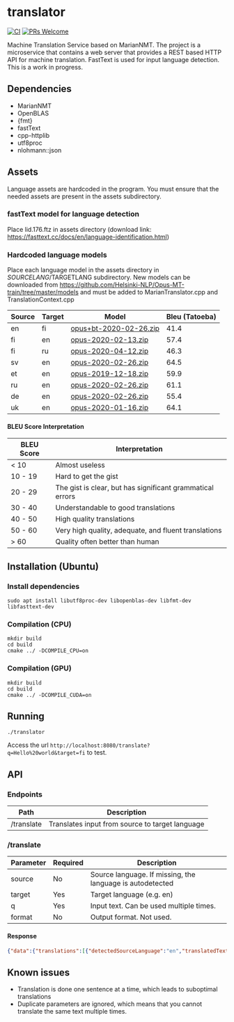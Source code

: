 # translator

[![CI](https://github.com/rekola/translator/workflows/Ubuntu-CI/badge.svg)]()
[![PRs Welcome](https://img.shields.io/badge/PRs-welcome-brightgreen.svg?style=flat-square)](http://makeapullrequest.com)

Machine Translation Service based on MarianNMT. The project is a
microservice that contains a web server that provides a REST based
HTTP API for machine translation. FastText is used for input language
detection. This is a work in progress.

## Dependencies

- MarianNMT
- OpenBLAS
- {fmt}
- fastText
- cpp-httplib
- utf8proc
- nlohmann::json

## Assets

Language assets are hardcoded in the program. You must ensure that the needed assets are present in the assets subdirectory.

### fastText model for language detection

Place lid.176.ftz in assets directory (download link: https://fasttext.cc/docs/en/language-identification.html)

### Hardcoded language models

Place each language model in the assets directory in $SOURCELANG/$TARGETLANG subdirectory. New models can be downloaded from https://github.com/Helsinki-NLP/Opus-MT-train/tree/master/models and must be added to MarianTranslator.cpp and TranslationContext.cpp

| Source | Target | Model | Bleu (Tatoeba) |
| - | - | - | - |
| en | fi | [opus+bt-2020-02-26.zip](https://object.pouta.csc.fi/OPUS-MT-models/en-fi/opus+bt-2020-02-26.zip) | 41.4 |
| fi | en | [opus-2020-02-13.zip](https://object.pouta.csc.fi/OPUS-MT-models/fi-en/opus-2020-02-13.zip) | 57.4 |
| fi | ru | [opus-2020-04-12.zip](https://object.pouta.csc.fi/OPUS-MT-models/fi-ru/opus-2020-04-12.zip) | 46.3 |
| sv | en | [opus-2020-02-26.zip](https://object.pouta.csc.fi/OPUS-MT-models/sv-en/opus-2020-02-26.zip) | 64.5 |
| et | en | [opus-2019-12-18.zip](https://object.pouta.csc.fi/OPUS-MT-models/et-en/opus-2019-12-18.zip) | 59.9 |
| ru | en | [opus-2020-02-26.zip](https://object.pouta.csc.fi/OPUS-MT-models/ru-en/opus-2020-02-26.zip) | 61.1 |
| de | en | [opus-2020-02-26.zip](https://object.pouta.csc.fi/OPUS-MT-models/de-en/opus-2020-02-26.zip) | 55.4 |
| uk | en | [opus-2020-01-16.zip](https://object.pouta.csc.fi/OPUS-MT-models/uk-en/opus-2020-01-16.zip) | 64.1 |

#### BLEU Score Interpretation

| BLEU Score | Interpretation                                            |
|------------|-----------------------------------------------------------|
| < 10       | Almost useless                                            |
| 10 - 19    | Hard to get the gist                                      |
| 20 - 29    | The gist is clear, but has significant grammatical errors |
| 30 - 40    | Understandable to good translations                       |
| 40 - 50    | High quality translations                                 |
| 50 - 60    | Very high quality, adequate, and fluent translations      |
| > 60       | Quality often better than human                           |


## Installation (Ubuntu)

### Install dependencies

```
sudo apt install libutf8proc-dev libopenblas-dev libfmt-dev libfasttext-dev
```

### Compilation (CPU)

```
mkdir build
cd build
cmake ../ -DCOMPILE_CPU=on
```

### Compilation (GPU)

```
mkdir build
cd build
cmake ../ -DCOMPILE_CUDA=on
```

## Running

```
./translator
```

Access the url ```http://localhost:8080/translate?q=Hello%20world&target=fi``` to test.

## API

### Endpoints

| Path | Description |
| - | - |
| /translate | Translates input from source to target language |

### /translate

| Parameter | Required | Description |
| - | - | - |
| source | No | Source language. If missing, the language is autodetected |
| target | Yes | Target language (e.g. en) |
| q | Yes | Input text. Can be used multiple times. |
| format | No | Output format. Not used. |

#### Response

```json
{"data":{"translations":[{"detectedSourceLanguage":"en","translatedText":" Hei maailma"}]}}
```

## Known issues

- Translation is done one sentence at a time, which leads to suboptimal translations
- Duplicate parameters are ignored, which means that you cannot translate the same text multiple times.

